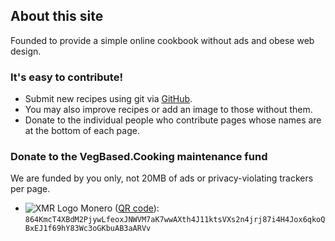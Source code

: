 ## About this site

Founded to provide a simple online cookbook without ads and obese web design.

### It's easy to contribute!

- Submit new recipes using git via [GitHub](https://github.com/stillundecided/based.cooking).
- You may also improve recipes or add an image to those without them.
- Donate to the individual people who contribute pages whose names are at the bottom of each page.

### Donate to the VegBased.Cooking maintenance fund

We are funded by you only, not 20MB of ads or privacy-violating trackers per page.

- ![XMR Logo](pix/xmr.svg) Monero ([QR code](pix/monero-based-cooking.png)): `864KmcT4XBdM2PjywLfeoxJNWVM7aK7wwAXth4J11ktsVXs2n4jrj87i4H4Jox6qkoQBxEJ1f69hY83Wc3oGKbuAB3aARVv`
